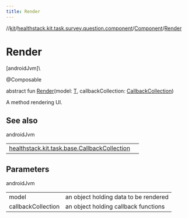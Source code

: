 ```yaml
---
title: Render
---
```

//[kit](../../../index.html)/[healthstack.kit.task.survey.question.component](../index.html)/[Component](index.html)/[Render](-render.html)



# Render



[androidJvm]\




@Composable



abstract fun [Render](-render.html)(model: [T](index.html), callbackCollection: [CallbackCollection](../../healthstack.kit.task.base/-callback-collection/index.html))



A method rendering UI.



## See also


androidJvm

| | |
|---|---|
| [healthstack.kit.task.base.CallbackCollection](../../healthstack.kit.task.base/-callback-collection/index.html) |  |



## Parameters


androidJvm

| | |
|---|---|
| model | an object holding data to be rendered |
| callbackCollection | an object holding callback functions |




